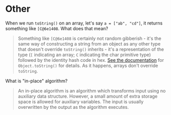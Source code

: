 # Other

When we run `toString()` on an array, let's say `a = ["ab", "cd"]`, it returns something like `[C@6e1408`. What does that mean?
> Something like `[C@6e1408` is certainly not random gibberish - it's the same way of constructing a string from an object as any other type that doesn't override `toString()` inherits - it's a representation of the type (`[` indicating an array; `C` indicating the char primitive type) followed by the identity hash code in hex. [See the documentation](https://docs.oracle.com/javase/7/docs/api/java/lang/Object.html#toString%28%29) for `Object.toString()` for details. As it happens, arrays don't override `toString`.

What is "in-place" algorithm?
> An in-place algorithm is an algorithm which transforms input using no auxiliary data structure. However, a small amount of extra storage space is allowed for auxiliary variables. The input is usually overwritten by the output as the algorithm executes.
